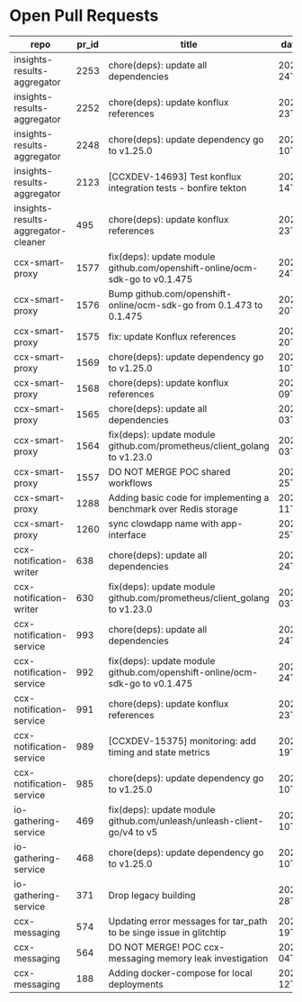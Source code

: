# Open Pull Requests
repo | pr_id | title | date_created | url | author | ci_status
---|---|---|---|---|---|---
insights-results-aggregator | 2253 | chore(deps): update all dependencies | 2025-08-24T08:21:49Z | https://github.com/RedHatInsights/insights-results-aggregator/pull/2253 | app/red-hat-konflux | failed
insights-results-aggregator | 2252 | chore(deps): update konflux references | 2025-08-23T08:36:27Z | https://github.com/RedHatInsights/insights-results-aggregator/pull/2252 | app/red-hat-konflux | failed
insights-results-aggregator | 2248 | chore(deps): update dependency go to v1.25.0 | 2025-08-10T08:36:08Z | https://github.com/RedHatInsights/insights-results-aggregator/pull/2248 | app/red-hat-konflux | failed
insights-results-aggregator | 2123 | [CCXDEV-14693] Test konflux integration tests - bonfire tekton | 2025-03-14T10:36:51Z | https://github.com/RedHatInsights/insights-results-aggregator/pull/2123 | matysek | failed
insights-results-aggregator-cleaner | 495 | chore(deps): update konflux references | 2025-08-23T08:36:25Z | https://github.com/RedHatInsights/insights-results-aggregator-cleaner/pull/495 | app/red-hat-konflux | failed
ccx-smart-proxy | 1577 | fix(deps): update module github.com/openshift-online/ocm-sdk-go to v0.1.475 | 2025-08-24T08:21:37Z | https://github.com/RedHatInsights/insights-results-smart-proxy/pull/1577 | app/red-hat-konflux | failed
ccx-smart-proxy | 1576 | Bump github.com/openshift-online/ocm-sdk-go from 0.1.473 to 0.1.475 | 2025-08-20T17:08:28Z | https://github.com/RedHatInsights/insights-results-smart-proxy/pull/1576 | app/dependabot | failed
ccx-smart-proxy | 1575 | fix: update Konflux references | 2025-08-20T12:19:18Z | https://github.com/RedHatInsights/insights-results-smart-proxy/pull/1575 | juandspy | failed
ccx-smart-proxy | 1569 | chore(deps): update dependency go to v1.25.0 | 2025-08-10T08:33:19Z | https://github.com/RedHatInsights/insights-results-smart-proxy/pull/1569 | app/red-hat-konflux | failed
ccx-smart-proxy | 1568 | chore(deps): update konflux references | 2025-08-09T12:18:35Z | https://github.com/RedHatInsights/insights-results-smart-proxy/pull/1568 | app/red-hat-konflux | failed
ccx-smart-proxy | 1565 | chore(deps): update all dependencies | 2025-08-03T10:59:00Z | https://github.com/RedHatInsights/insights-results-smart-proxy/pull/1565 | app/red-hat-konflux | failed
ccx-smart-proxy | 1564 | fix(deps): update module github.com/prometheus/client_golang to v1.23.0 | 2025-08-03T06:52:40Z | https://github.com/RedHatInsights/insights-results-smart-proxy/pull/1564 | app/red-hat-konflux | failed
ccx-smart-proxy | 1557 | DO NOT MERGE POC shared workflows | 2025-07-25T10:22:18Z | https://github.com/RedHatInsights/insights-results-smart-proxy/pull/1557 | Jakub007d | failed
ccx-smart-proxy | 1288 | Adding basic code for implementing a benchmark over Redis storage | 2024-07-11T11:22:59Z | https://github.com/RedHatInsights/insights-results-smart-proxy/pull/1288 | joselsegura | failed
ccx-smart-proxy | 1260 | sync clowdapp name with app-interface | 2024-04-25T13:10:25Z | https://github.com/RedHatInsights/insights-results-smart-proxy/pull/1260 | matysek | ok
ccx-notification-writer | 638 | chore(deps): update all dependencies | 2025-08-24T08:22:22Z | https://github.com/RedHatInsights/ccx-notification-writer/pull/638 | app/red-hat-konflux | failed
ccx-notification-writer | 630 | fix(deps): update module github.com/prometheus/client_golang to v1.23.0 | 2025-08-03T09:09:22Z | https://github.com/RedHatInsights/ccx-notification-writer/pull/630 | app/red-hat-konflux | ok
ccx-notification-service | 993 | chore(deps): update all dependencies | 2025-08-24T08:27:12Z | https://github.com/RedHatInsights/ccx-notification-service/pull/993 | app/red-hat-konflux | failed
ccx-notification-service | 992 | fix(deps): update module github.com/openshift-online/ocm-sdk-go to v0.1.475 | 2025-08-24T08:21:08Z | https://github.com/RedHatInsights/ccx-notification-service/pull/992 | app/red-hat-konflux | failed
ccx-notification-service | 991 | chore(deps): update konflux references | 2025-08-23T08:36:41Z | https://github.com/RedHatInsights/ccx-notification-service/pull/991 | app/red-hat-konflux | failed
ccx-notification-service | 989 | [CCXDEV-15375] monitoring: add timing and state metrics | 2025-08-19T09:21:47Z | https://github.com/RedHatInsights/ccx-notification-service/pull/989 | juandspy | failed
ccx-notification-service | 985 | chore(deps): update dependency go to v1.25.0 | 2025-08-10T08:21:17Z | https://github.com/RedHatInsights/ccx-notification-service/pull/985 | app/red-hat-konflux | failed
io-gathering-service | 469 | fix(deps): update module github.com/unleash/unleash-client-go/v4 to v5 | 2025-08-10T12:09:34Z | https://github.com/RedHatInsights/insights-operator-gathering-conditions-service/pull/469 | app/red-hat-konflux | failed
io-gathering-service | 468 | chore(deps): update dependency go to v1.25.0 | 2025-08-10T08:13:10Z | https://github.com/RedHatInsights/insights-operator-gathering-conditions-service/pull/468 | app/red-hat-konflux | failed
io-gathering-service | 371 | Drop legacy building | 2025-03-28T12:35:04Z | https://github.com/RedHatInsights/insights-operator-gathering-conditions-service/pull/371 | ikerreyes | failed
ccx-messaging | 574 | Updating error messages for tar_path to be singe issue in glitchtip | 2025-08-19T13:55:56Z | https://github.com/RedHatInsights/insights-ccx-messaging/pull/574 | Jakub007d | failed
ccx-messaging | 564 | DO NOT MERGE! POC ccx-messaging memory leak investigation | 2025-08-04T07:55:03Z | https://github.com/RedHatInsights/insights-ccx-messaging/pull/564 | Jakub007d | failed
ccx-messaging | 188 | Adding docker-compose for local deployments | 2024-04-12T07:36:51Z | https://github.com/RedHatInsights/insights-ccx-messaging/pull/188 | joselsegura | ok

